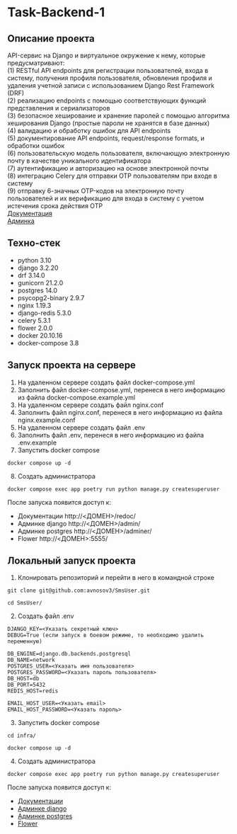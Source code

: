 # Task-Backend-1

## Описание проекта
API-сервис на Django и виртуальное окружение к нему, которые предусматривают:  
(1) RESTful API endpoints для регистрации пользователей, входа в систему, получения профиля пользователя, обновления профиля и удаления учетной записи с использованием Django Rest Framework (DRF)  
(2) реализацию endpoints с помощью соответствующих функций представления и сериализаторов  
(3) безопасное хеширование и хранение паролей с помощью алгоритма хеширования Django (простые пароли не хранятся в базе данных)  
(4) валидацию и обработку ошибок для API endpoints  
(5) документирование API endpoints, request/response formats, и обработки ошибок  
(6) пользовательскую модель пользователя, включающую электронную почту в качестве уникального идентификатора  
(7) аутентификацию и авторизацию на основе электронной почты  
(8) интеграцию Celery для отправки OTP пользователям при входе в систему  
(9) отправку 6-значных OTP-кодов на электронную почту пользователей и их верификацию для входа в систему с учетом истечения срока действия OTP  
[Документация](https://avnosov3.pythonanywhere.com/redoc/)  
[Админка](https://avnosov3.pythonanywhere.com/admin/)  

## Техно-стек

* python 3.10
* django 3.2.20
* drf 3.14.0
* gunicorn 21.2.0
* postgres 14.0
* psycopg2-binary 2.9.7
* nginx 1.19.3
* django-redis 5.3.0
* celery 5.3.1
* flower 2.0.0
* docker 20.10.16
* docker-compose 3.8



## Запуск проекта на сервере

1. На удаленном сервере создать файл docker-compose.yml
2. Заполнить файл docker-compose.yml, перенеся в него информацию из файла docker-compose.example.yml
3. На удаленном сервере создать файл nginx.conf
4. Заполнить файл nginx.conf, перенеся в него информацию из файла nginx.example.conf
5. На удаленном сервере создать файл .env
6. Заполнить файл .env, перенеся в него информацию из файла .env.example
7. Запустить docker compose
```
docker compose up -d
```
8. Создать администратора
```
docker compose exec app poetry run python manage.py createsuperuser
```

После запуска появится доступ к:
* Документации http://<ДОМЕН>/redoc/
* Админке django http://<ДОМЕН>/admin/
* Админке postgres http://<ДОМЕН>/adminer/
* Flower http://<ДОМЕН>:5555/

## Локальный запуск проекта
1. Клонировать репозиторий и перейти в него в командной строке
```
git clone git@github.com:avnosov3/SmsUser.git
```
```
cd SmsUser/
```
2. Создать файл .env

```
DJANGO_KEY=<Указать секретный ключ>
DEBUG=True (если запуск в боевом режиме, то необходимо удалить переменную)

DB_ENGINE=django.db.backends.postgresql
DB_NAME=network
POSTGRES_USER=<Указать имя пользователя>
POSTGRES_PASSWORD=<Указать пароль пользователя>
DB_HOST=db
DB_PORT=5432
REDIS_HOST=redis

EMAIL_HOST_USER=<Указать email>
EMAIL_HOST_PASSWORD=<Указать пароль>
```

3. Запустить docker compose
```
cd infra/
```
```
docker compose up -d
```
4. Создать администратора
```
docker compose exec app poetry run python manage.py createsuperuser
```

После запуска появится доступ к:
* [Документации](http://127.0.0.1/redoc/)
* [Админке django](http://127.0.0.1/admin/)
* [Админке postgres](http://127.0.0.1/adminer/)
* [Flower](http://127.0.0.1:5555/)
